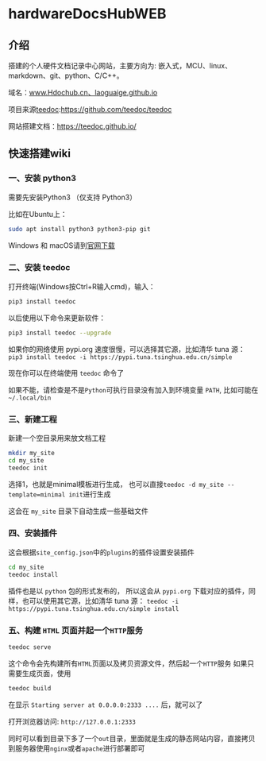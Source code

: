 # hardwareDocsHubWEB

## 介绍
搭建的个人硬件文档记录中心网站，主要方向为: 嵌入式，MCU、linux、markdown、git、python、C/C++。

域名：www.Hdochub.cn、laoguaige.github.io

项目来源[teedoc](https://github.com/teedoc/teedoc):https://github.com/teedoc/teedoc

网站搭建文档：https://teedoc.github.io/

## 快速搭建wiki

### 一、安装 python3

需要先安装Python3 （仅支持 Python3）

比如在Ubuntu上：

```sh
sudo apt install python3 python3-pip git
```
Windows 和 macOS请到[官网下载](https://www.python.org/downloads/)

### 二、安装 teedoc

打开终端(Windows按Ctrl+R输入cmd)，输入：

```sh
pip3 install teedoc
```

以后使用以下命令来更新软件：

```sh
pip3 install teedoc --upgrade
```
如果你的网络使用 pypi.org 速度很慢，可以选择其它源，比如清华 tuna 源： `pip3 install teedoc -i https://pypi.tuna.tsinghua.edu.cn/simple`

现在你可以在终端使用 `teedoc` 命令了

如果不能，请检查是不是`Python`可执行目录没有加入到环境变量 `PATH`,
比如可能在 `~/.local/bin`

### 三、新建工程

新建一个空目录用来放文档工程

```sh
mkdir my_site
cd my_site
teedoc init
```
选择1，也就是minimal模板进行生成， 也可以直接`teedoc -d my_site --template=minimal init`进行生成

这会在 `my_site` 目录下自动生成一些基础文件


### 四、安装插件

这会根据`site_config.json`中的`plugins`的插件设置安装插件

```sh
cd my_site
teedoc install
```
插件也是以 `python` 包的形式发布的， 所以这会从 `pypi.org` 下载对应的插件，同样，也可以使用其它源，比如清华 tuna 源： `teedoc -i https://pypi.tuna.tsinghua.edu.cn/simple install`


### 五、构建 `HTML` 页面并起一个`HTTP`服务

```sh
teedoc serve
```
这个命令会先构建所有`HTML`页面以及拷贝资源文件，然后起一个`HTTP`服务
如果只需要生成页面，使用

```sh
teedoc build
```
在显示 `Starting server at 0.0.0.0:2333 ....` 后，就可以了

打开浏览器访问: `http://127.0.0.1:2333`

同时可以看到目录下多了一个`out`目录，里面就是生成的静态网站内容，直接拷贝到服务器使用`nginx`或者`apache`进行部署即可